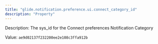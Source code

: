 ```yaml
---
title: "glide.notification.preference.ui.connect_category_id"
description: "Property"
---
```


Description: The sys_id for the Connect preferences Notification Category

Value: `ae9d02137f232200ee2e108c3ffa912b`